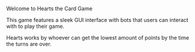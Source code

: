 Welcome to Hearts the Card Game

This game features a sleek GUI interface with bots that users can interact with to play their game.

Hearts works by whoever can get the lowest amount of points by the time the turns are over.
